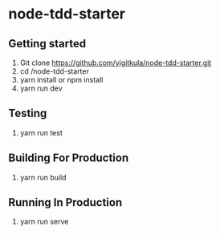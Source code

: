 # node-tdd-starter

## Getting started
1. Git clone https://github.com/yigitkula/node-tdd-starter.git
2. cd  /node-tdd-starter
3. yarn install or npm install
3. yarn run dev 

## Testing
1. yarn run test

## Building For Production
1. yarn run build

## Running In Production
1. yarn run serve




